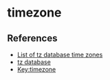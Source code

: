 # timezone


## References
- [List of tz database time zones](https://en.wikipedia.org/wiki/List_of_tz_database_time_zones)
- [tz database](https://en.wikipedia.org/wiki/Tz_database)
- [Key:timezone](https://wiki.openstreetmap.org/wiki/Key%3Atimezone)

